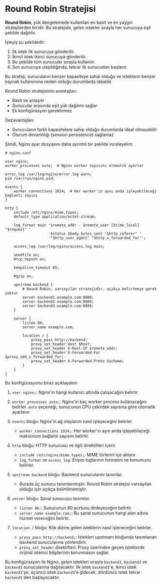 # Round Robin Stratejisi

**Round Robin**, yük dengelemede kullanılan en basit ve en yaygın stratejilerden biridir. Bu stratejide, gelen istekler sırayla her sunucuya eşit şekilde dağıtılır. 

İşleyiş şu şekildedir:

1. İlk istek ilk sunucuya gönderilir.
2. İkinci istek ikinci sunucuya gönderilir.
3. Bu şekilde tüm sunucular sırayla kullanılır.
4. Son sunucuya ulaşıldığında, tekrar ilk sunucudan başlanır.

Bu strateji, sunucuların benzer kapasiteye sahip olduğu ve isteklerin benzer kaynak kullanımına neden olduğu durumlarda idealdir.

Round Robin stratejisinin avantajları:
- Basit ve anlaşılır
- Sunucular arasında eşit yük dağılımı sağlar
- Ek konfigürasyon gerektirmez

Dezavantajları:
- Sunucuların farklı kapasitelere sahip olduğu durumlarda ideal olmayabilir
- Oturum devamlılığı (session persistence) sağlamaz

Şimdi, Nginx ayar dosyasını daha ayrıntılı bir şekilde inceleyelim:

```nginx
# nginx.conf

user nginx;
worker_processes auto;  # Nginx worker sayısını otomatik ayarlar

error_log /var/log/nginx/error.log warn;
pid /var/run/nginx.pid;

events {
    worker_connections 1024;  # Her worker'ın aynı anda işleyebileceği bağlantı sayısı
}

http {
    include /etc/nginx/mime.types;
    default_type application/octet-stream;

    log_format main '$remote_addr - $remote_user [$time_local] "$request" '
                    '$status $body_bytes_sent "$http_referer" '
                    '"$http_user_agent" "$http_x_forwarded_for"';

    access_log /var/log/nginx/access.log main;

    sendfile on;
    #tcp_nopush on;

    keepalive_timeout 65;

    #gzip on;

    upstream backend {
        # Round Robin, varsayılan stratejidir, açıkça belirtmeye gerek yoktur
        server backend1.example.com:8080;
        server backend2.example.com:8080;
        server backend3.example.com:8080;
    }

    server {
        listen 80;
        server_name example.com;

        location / {
            proxy_pass http://backend;
            proxy_set_header Host $host;
            proxy_set_header X-Real-IP $remote_addr;
            proxy_set_header X-Forwarded-For $proxy_add_x_forwarded_for;
            proxy_set_header X-Forwarded-Proto $scheme;
        }
    }
}

```

Bu konfigürasyonu biraz açıklayalım:

1. `user nginx;`: Nginx'in hangi kullanıcı altında çalışacağını belirtir.

2. `worker_processes auto;`: Nginx'in kaç worker process kullanacağını belirler. `auto` seçeneği, sunucunun CPU çekirdek sayısına göre otomatik ayarlanır.

3. `events` bloğu: Nginx'in ağ olaylarını nasıl işleyeceğini belirler.
   - `worker_connections 1024;`: Her worker'ın aynı anda işleyebileceği maksimum bağlantı sayısını belirtir.

4. `http` bloğu: HTTP sunucusu ve ilgili direktifleri içerir.
   - `include /etc/nginx/mime.types;`: MIME türlerini içe aktarır.
   - `log_format` ve `access_log`: Erişim loglarının formatını ve konumunu belirler.

5. `upstream backend` bloğu: Backend sunucularını tanımlar.
   - Burada üç sunucu tanımlanmıştır. Round Robin stratejisi varsayılan olduğu için açıkça belirtilmemiştir.

6. `server` bloğu: Sanal sunucuyu tanımlar.
   - `listen 80;`: Sunucunun 80 portunu dinleyeceğini belirtir.
   - `server_name example.com;`: Bu sanal sunucunun hangi alan adına hizmet vereceğini belirtir.

7. `location /` bloğu: Kök dizine gelen isteklerin nasıl işleneceğini belirler.
   - `proxy_pass http://backend;`: İstekleri upstream bloğunda tanımlanan backend sunucularına yönlendirir.
   - `proxy_set_header` direktifleri: Proxy üzerinden geçen isteklerde orijinal istemci bilgilerinin korunmasını sağlar.

Bu konfigürasyon ile Nginx, gelen istekleri sırayla `backend1`, `backend2` ve `backend3` sunucularına dağıtacaktır. İlk istek `backend1`'e, ikinci istek `backend2`'ye, üçüncü istek `backend3`'e gidecek, dördüncü istek tekrar `backend1`'den başlayacaktır.
